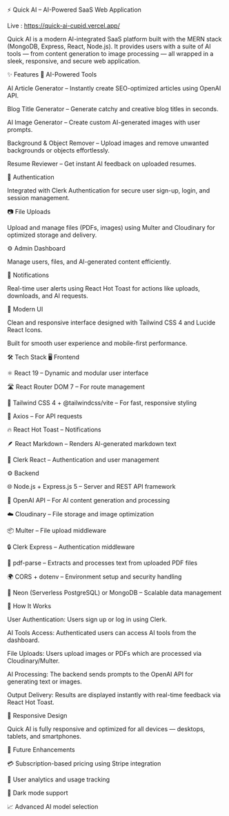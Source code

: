 ⚡ Quick AI – AI-Powered SaaS Web Application

Live :  https://quick-ai-cupid.vercel.app/

Quick AI is a modern AI-integrated SaaS platform built with the MERN stack (MongoDB, Express, React, Node.js).
It provides users with a suite of AI tools — from content generation to image processing — all wrapped in a sleek, responsive, and secure web application.

✨ Features
🧠 AI-Powered Tools

AI Article Generator – Instantly create SEO-optimized articles using OpenAI API.

Blog Title Generator – Generate catchy and creative blog titles in seconds.

AI Image Generator – Create custom AI-generated images with user prompts.

Background & Object Remover – Upload images and remove unwanted backgrounds or objects effortlessly.

Resume Reviewer – Get instant AI feedback on uploaded resumes.

👤 Authentication

Integrated with Clerk Authentication for secure user sign-up, login, and session management.

📷 File Uploads

Upload and manage files (PDFs, images) using Multer and Cloudinary for optimized storage and delivery.

⚙️ Admin Dashboard

Manage users, files, and AI-generated content efficiently.

🔔 Notifications

Real-time user alerts using React Hot Toast for actions like uploads, downloads, and AI requests.

🎨 Modern UI

Clean and responsive interface designed with Tailwind CSS 4 and Lucide React Icons.

Built for smooth user experience and mobile-first performance.

🛠️ Tech Stack
🖥️ Frontend

⚛️ React 19 – Dynamic and modular user interface

🛣️ React Router DOM 7 – For route management

🎨 Tailwind CSS 4 + @tailwindcss/vite – For fast, responsive styling

📡 Axios – For API requests

🔥 React Hot Toast – Notifications

🪶 React Markdown – Renders AI-generated markdown text

🔐 Clerk React – Authentication and user management

⚙️ Backend

🌐 Node.js + Express.js 5 – Server and REST API framework

🧠 OpenAI API – For AI content generation and processing

☁️ Cloudinary – File storage and image optimization

📦 Multer – File upload middleware

🔒 Clerk Express – Authentication middleware

📄 pdf-parse – Extracts and processes text from uploaded PDF files

🌍 CORS + dotenv – Environment setup and security handling

💾 Neon (Serverless PostgreSQL) or MongoDB – Scalable data management

🚀 How It Works

User Authentication: Users sign up or log in using Clerk.

AI Tools Access: Authenticated users can access AI tools from the dashboard.

File Uploads: Users upload images or PDFs which are processed via Cloudinary/Multer.

AI Processing: The backend sends prompts to the OpenAI API for generating text or images.

Output Delivery: Results are displayed instantly with real-time feedback via React Hot Toast.

📱 Responsive Design

Quick AI is fully responsive and optimized for all devices — desktops, tablets, and smartphones.

🔮 Future Enhancements

💳 Subscription-based pricing using Stripe integration

🧩 User analytics and usage tracking

🌙 Dark mode support

📈 Advanced AI model selection

